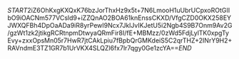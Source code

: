 $START$2iZ6OhKxgKXQxK76bzJorThxHz9x5t+7N6LmooH1uUbrUCpxoROtGIIbO9iOACNm577VCsld9+iZZQnAO2BOA61knEnssCKXD/VfgCZD0OKX258EYJWXQFBh4DpOaADa9iR8yrPewI9Ncx7JklJvIKJetU5i2Ngb4S9B7Onm9Av2G/gzWt1zk2jtikgRCRtnpmDtwyaQRmFir8I/fE+MBMzz/0zWd5FdjLylTK0xpgTyEvy+zxxOpsMn05r7HwR7jtCAkLpiu7fBpbQrGMKdeiS5C2qrTHZ+2INrY9H2+RAVndmE3TZ1GR7b1UrVKX4SLQZl6fx7lr7qgy0Ge1zcYA==$END$